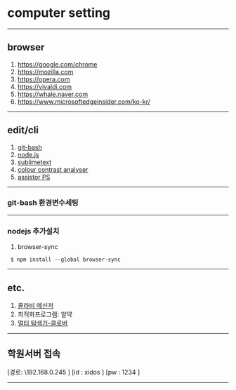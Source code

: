 # computer setting

---
## browser
1. https://google.com/chrome
2. https://mozilla.com
3. https://opera.com
4. https://vivaldi.com
5. https://whale.naver.com
6. https://www.microsoftedgeinsider.com/ko-kr/

---
## edit/cli
1. [git-bash](http://git-scm.com/downloads)
2. [node.js](http://nodejs.org)
3. [sublimetext](http://sublimetext.com/3)
4. [colour contrast analyser](https://developer.paciellogroup.com/resources/contrastanalyser/)
5. [assistor PS](http://wit-web.azurewebsites.net/ko/assistor/download)

---
### git-bash 환경변수세팅

---
### nodejs 추가설치
1. browser-sync 

``` shell
 $ npm install --global browser-sync
```

---
## etc.
1. [콜라비 메신저](https://www.collabee.co/welcome)
2. 최적화프로그램: 알약
3. [멀티 탐색기-클로버](https://simplemc.tistory.com/23)

---
## 학원서버 접속
[경로: \\192.168.0.245 ]
[id  : xidos ]
[pw  : 1234 ]

---